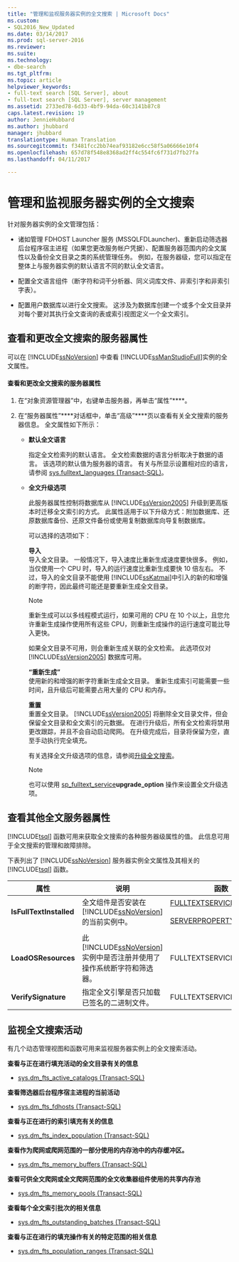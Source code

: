 ```yaml
---
title: "管理和监视服务器实例的全文搜索 | Microsoft Docs"
ms.custom:
- SQL2016_New_Updated
ms.date: 03/14/2017
ms.prod: sql-server-2016
ms.reviewer: 
ms.suite: 
ms.technology:
- dbe-search
ms.tgt_pltfrm: 
ms.topic: article
helpviewer_keywords:
- full-text search [SQL Server], about
- full-text search [SQL Server], server management
ms.assetid: 2733ed78-6d33-4bf9-94da-60c3141b87c8
caps.latest.revision: 19
author: JennieHubbard
ms.author: jhubbard
manager: jhubbard
translationtype: Human Translation
ms.sourcegitcommit: f3481fcc2bb74eaf93182e6cc58f5a06666e10f4
ms.openlocfilehash: 657d78f548e8368ad2ff4c554fc6f731d7fb27fa
ms.lasthandoff: 04/11/2017

---
```

# <a name="manage-and-monitor-full-text-search-for-a-server-instance"></a>管理和监视服务器实例的全文搜索
  针对服务器实例的全文管理包括：  
  
-   诸如管理 FDHOST Launcher 服务 (MSSQLFDLauncher)、重新启动筛选器后台程序宿主进程（如果您更改服务帐户凭据）、配置服务器范围内的全文属性以及备份全文目录之类的系统管理任务。 例如，在服务器级，您可以指定在整体上与服务器实例的默认语言不同的默认全文语言。  
  
-   配置全文语言组件（断字符和词干分析器、同义词库文件、非索引字和非索引字表）。  
  
-   配置用户数据库以进行全文搜索。 这涉及为数据库创建一个或多个全文目录并对每个要对其执行全文查询的表或索引视图定义一个全文索引。  
  
##  <a name="props"></a> 查看和更改全文搜索的服务器属性  
 可以在 [!INCLUDE[ssNoVersion](../../includes/ssnoversion-md.md)] 中查看 [!INCLUDE[ssManStudioFull](../../includes/ssmanstudiofull-md.md)]实例的全文属性。  
  
#### <a name="to-view-and-change-server-properties-for-full-text-search"></a>查看和更改全文搜索的服务器属性  
  
1.  在“对象资源管理器”中，右键单击服务器，再单击“属性”****。  
  
2.  在“服务器属性”****对话框中，单击“高级”****页以查看有关全文搜索的服务器信息。 全文属性如下所示：  
  
    -   **默认全文语言**  
  
         指定全文检索列的默认语言。 全文检索数据的语言分析取决于数据的语言。 该选项的默认值为服务器的语言。 有关与所显示设置相对应的语言，请参阅 [sys.fulltext_languages (Transact-SQL)](../../relational-databases/system-catalog-views/sys-fulltext-languages-transact-sql.md)。  
  
    -   **全文升级选项**  
  
         此服务器属性控制将数据库从 [!INCLUDE[ssVersion2005](../../includes/ssversion2005-md.md)] 升级到更高版本时迁移全文索引的方式。 此属性适用于以下升级方式：附加数据库、还原数据库备份、还原文件备份或使用复制数据库向导复制数据库。  
  
         可以选择的选项如下：  
  
         **导入**  
         导入全文目录。 一般情况下，导入速度比重新生成速度要快很多。 例如，当仅使用一个 CPU 时，导入的运行速度比重新生成要快 10 倍左右。 不过，导入的全文目录不能使用 [!INCLUDE[ssKatmai](../../includes/sskatmai-md.md)]中引入的新的和增强的断字符，因此最终可能还是要重新生成全文目录。  
  
        > [!NOTE]  
        >  重新生成可以以多线程模式运行，如果可用的 CPU 在 10 个以上，且您允许重新生成操作使用所有这些 CPU，则重新生成操作的运行速度可能比导入更快。  
  
         如果全文目录不可用，则会重新生成关联的全文检索。 此选项仅对 [!INCLUDE[ssVersion2005](../../includes/ssversion2005-md.md)] 数据库可用。  
  
         **“重新生成”**  
         使用新的和增强的断字符重新生成全文目录。 重新生成索引可能需要一些时间，且升级后可能需要占用大量的 CPU 和内存。  
  
         **重置**  
         重置全文目录。 [!INCLUDE[ssVersion2005](../../includes/ssversion2005-md.md)] 将删除全文目录文件，但会保留全文目录和全文索引的元数据。 在进行升级后，所有全文检索将禁用更改跟踪，并且不会自动启动爬网。 在升级完成后，目录将保留为空，直至手动执行完全填充。  
  
         有关选择全文升级选项的信息，请参阅[升级全文搜索](../../relational-databases/search/upgrade-full-text-search.md)。  
  
        > [!NOTE]  
        >  也可以使用 [sp_fulltext_service](../../relational-databases/system-stored-procedures/sp-fulltext-service-transact-sql.md)**upgrade_option** 操作来设置全文升级选项。  
  
##  <a name="metadata"></a> 查看其他全文服务器属性  
 [!INCLUDE[tsql](../../includes/tsql-md.md)] 函数可用来获取全文搜索的各种服务器级属性的值。 此信息可用于全文搜索的管理和故障排除。  
  
 下表列出了 [!INCLUDE[ssNoVersion](../../includes/ssnoversion-md.md)] 服务器实例全文属性及其相关的 [!INCLUDE[tsql](../../includes/tsql-md.md)] 函数。  
  
|属性|说明|函数|  
|--------------|-----------------|--------------|  
|**IsFullTextInstalled**|全文组件是否安装在 [!INCLUDE[ssNoVersion](../../includes/ssnoversion-md.md)]的当前实例中。|[FULLTEXTSERVICEPROPERTY](../../t-sql/functions/fulltextserviceproperty-transact-sql.md)<br /><br /> [SERVERPROPERTY](../../t-sql/functions/serverproperty-transact-sql.md)|  
||||  
|**LoadOSResources**|此 [!INCLUDE[ssNoVersion](../../includes/ssnoversion-md.md)]实例中是否注册并使用了操作系统断字符和筛选器。|FULLTEXTSERVICEPROPERTY|  
|**VerifySignature**|指定全文引擎是否只加载已签名的二进制文件。|FULLTEXTSERVICEPROPERTY|  
  
##  <a name="monitor"></a> 监视全文搜索活动  
 有几个动态管理视图和函数可用来监视服务器实例上的全文搜索活动。  
  
 **查看与正在进行填充活动的全文目录有关的信息**  
  
-   [sys.dm_fts_active_catalogs (Transact-SQL)](../../relational-databases/system-dynamic-management-views/sys-dm-fts-active-catalogs-transact-sql.md)  
  
 **查看筛选器后台程序宿主进程的当前活动**  
  
-   [sys.dm_fts_fdhosts (Transact-SQL)](../../relational-databases/system-dynamic-management-views/sys-dm-fts-fdhosts-transact-sql.md)  
  
 **查看与正在进行的索引填充有关的信息**  
  
-   [sys.dm_fts_index_population (Transact-SQL)](../../relational-databases/system-dynamic-management-views/sys-dm-fts-index-population-transact-sql.md)  
  
 **查看作为爬网或爬网范围的一部分使用的内存池中的内存缓冲区。**  
  
-   [sys.dm_fts_memory_buffers (Transact-SQL)](../../relational-databases/system-dynamic-management-views/sys-dm-fts-memory-buffers-transact-sql.md)  
  
 **查看可供全文爬网或全文爬网范围的全文收集器组件使用的共享内存池**  
  
-   [sys.dm_fts_memory_pools (Transact-SQL)](../../relational-databases/system-dynamic-management-views/sys-dm-fts-memory-pools-transact-sql.md)  
  
 **查看每个全文索引批次的相关信息**  
  
-   [sys.dm_fts_outstanding_batches (Transact-SQL)](../../relational-databases/system-dynamic-management-views/sys-dm-fts-outstanding-batches-transact-sql.md)  
  
 **查看与正在进行的填充操作有关的特定范围的相关信息**  
  
-   [sys.dm_fts_population_ranges (Transact-SQL)](../../relational-databases/system-dynamic-management-views/sys-dm-fts-population-ranges-transact-sql.md)  
  
  
